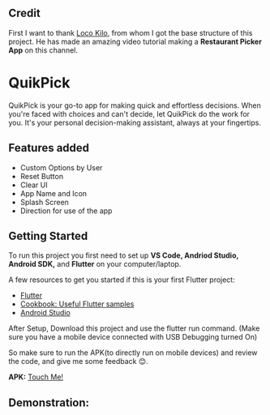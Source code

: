 ## Credit
First I want to thank [Loco Kilo](https://youtu.be/rR3mxe6qcmw?si=OLsjTKqn93q8ifkv), from whom I got the base structure of this project. He has made an amazing video tutorial making a **Restaurant Picker App** on this channel.

# QuikPick

QuikPick is your go-to app for making quick and effortless decisions. When you're faced with choices and can't decide, let QuikPick do the work for you. It's your personal decision-making assistant, always at your fingertips.

## Features added
- Custom Options by User
- Reset Button
- Clear UI
- App Name and Icon
- Splash Screen
- Direction for use of the app

## Getting Started

To run this project you first need to set up **VS Code, Andriod Studio, Android SDK,** and **Flutter** on your computer/laptop.

A few resources to get you started if this is your first Flutter project:

- [Flutter](https://docs.flutter.dev/get-started/codelab)
- [Cookbook: Useful Flutter samples](https://docs.flutter.dev/cookbook)
- [Android Studio](https://developer.android.com/studio)

After Setup, Download this project and use the flutter run command. (Make sure you have a mobile device connected with USB Debugging turned On)

So make sure to run the APK(to directly run on mobile devices) and review the code, and give me some feedback 😊.

**APK:** [Touch Me!](https://drive.google.com/file/d/1XvQi0bHNuhJqpXPt8zU0cQc9zSHnPKJH/view?usp=drive_link)

## Demonstration:


